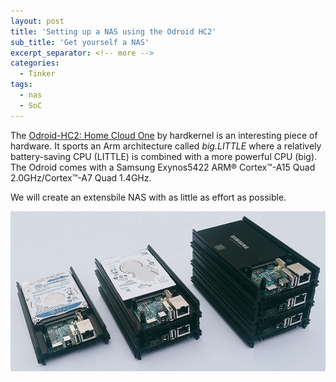 ```yaml
---
layout: post
title: 'Setting up a NAS using the Odroid HC2'
sub_title: 'Get yourself a NAS'
excerpt_separator: <!-- more -->
categories:
  - Tinker
tags:
  - nas
  - SoC
---
```


The [Odroid-HC2: Home Cloud One](https://www.hardkernel.com/shop/odroid-hc1-home-cloud-one/) by hardkernel is an interesting piece of hardware. It sports an Arm architecture called *big.LITTLE* where a relatively battery-saving CPU (LITTLE) is combined with a more powerful CPU (big). The Odroid comes with a Samsung Exynos5422 ARM® Cortex™-A15 Quad 2.0GHz/Cortex™-A7 Quad 1.4GHz.

We will create an extensbile NAS with as little as effort as possible.

![](../assets/img/20200229_Odroid_NAS_stack.jpg)

<!-- more -->

